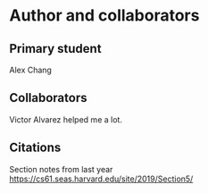 Author and collaborators
========================

Primary student
---------------
Alex Chang


Collaborators
-------------

Victor Alvarez helped me a lot.


Citations
---------
Section notes from last year
https://cs61.seas.harvard.edu/site/2019/Section5/
